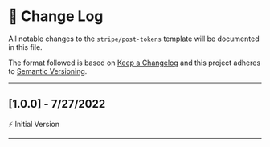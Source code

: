 # 📣 Change Log
All notable changes to the `stripe/post-tokens` template will be documented in this file.

The format followed is based on [Keep a Changelog](http://keepachangelog.com/) and this project adheres to [Semantic Versioning](http://semver.org/).

---
 
## [1.0.0] - 7/27/2022
 
⚡️ Initial Version
 
---
